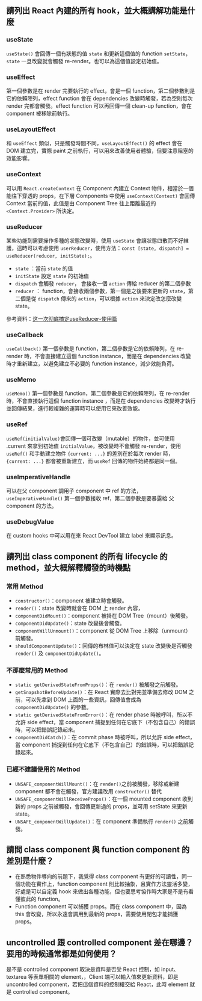 ## 請列出 React 內建的所有 hook，並大概講解功能是什麼

### useState
`useState()` 會回傳一個有狀態的值 `state` 和更新這個值的 function `setState`，`state` 一旦改變就會觸發 re-render。也可以為這個值設定初始值。

### useEffect
第一個參數是在 render 完要執行的 effect，會是一個 function，第二個參數則是它的依賴陣列，effect function 會在 dependencies 改變時觸發，若為空則每次 render 完都會觸發。effect function 可以再回傳一個 clean-up function，會在 component 被移除前執行。

### useLayoutEffect
和 `useEffect` 類似，只是觸發時間不同，`useLayoutEffect()` 的 effect 會在 DOM 建立完，實際 paint 之前執行，可以用來改善使用者體驗，但要注意阻塞的效能影響。

### useContext
可以用 `React.createContext` 在 Component 內建立 Context 物件，相當於一個能往下穿透的 props，在下層 Components 中使用 `useContext(Context)` 會回傳 Context 當前的值，此值是由 Component Tree 往上距離最近的 `<Context.Provider>` 所決定。

### useReducer
某些功能到需要操作多種的狀態改變時，使用 `useState` 會讓狀態四散而不好維護，這時可以考慮使用 `userReducer`，使用方法：`const [state, dispatch] = useReducer(reducer, initState);`。

- `state` ：當前 `state` 的值
- `initState` 設定 `state` 的初始值
- `dispatch` 會觸發 `reducer`， 會接收一個 `action` 傳給 reducer 的第二個參數 
- `reducer` ： function，會接收兩個參數，第一個是之後要來更新的 `state`，第二個是從 `dispatch` 傳來的 `action`，可以根據 `action` 來決定改怎麼改變 state。

參考資料：[这一次彻底搞定useReducer-使用篇](https://juejin.cn/post/6844903869604986888)

### useCallback
`useCallback()` 第一個參數是 function，第二個參數是它的依賴陣列，在 re-render 時，不會直接建立這個 function instance，而是在 dependencies 改變時才重新建立，以避免建立不必要的 function instance，減少效能負荷。

### useMemo
`useMemo()` 第一個參數是 function，第二個參數是它的依賴陣列，在 re-render 時，不會直接執行這個 function instance ，而是在 dependencies 改變時才執行並回傳結果，進行較複雜的運算時可以使用它來改善效能。

### useRef
`useRef(initialValue)`會回傳一個可改變（mutable）的物件，並可使用 .current 來拿到初始值 `initialValue`，被改變時不會觸發 re-render，使用 `useRef()` 和手動建立物件 `{current: ...}` 的差別在於每次 render 時，`{current: ...}` 都會被重新建立，而 `useRef` 回傳的物件始終都是同一個。

### useImperativeHandle
可以在父 component 調用子 component 中 ref 的方法，`useImperativeHandle()` 第一個參數接收 ref，第二個參數是要暴露給 父 component 的方法。

### useDebugValue
在 custom hooks 中可以用在來 React DevTool 建立 label 來顯示訊息。

## 請列出 class component 的所有 lifecycle 的 method，並大概解釋觸發的時機點

### 常用 Method
- `constructor()`：component 被建立時會觸發。
- `render()`：state 改變時就會在 DOM 上 render 內容，
- `componentDidMount()`：component 被掛在 DOM Tree（mount）後觸發。
- `componentDidUpdate()`：state 改變後會觸發。
- `componentWillUnmount()`：component 從 DOM Tree 上移除（unmount）前觸發。
- `shouldComponentUpdate()`：回傳的布林值可以決定在 state 改變後是否觸發 `render()` 及 `componentDidUpdate()`。 

### 不那麼常用的 Method
- `static getDerivedStateFromProps()`：在 `render()` 被觸發之前觸發。
- `getSnapshotBeforeUpdate()`：在 React 實際去比對完並準備去修改 DOM 之前，可以先拿到 DOM 上面的一些資訊，回傳值會成為 `componentDidUpdate()` 的參數。 
- `static getDerivedStateFromError()`：在 render phase 時被呼叫，所以不允許 side effect，當 component 捕捉到任何在它底下（不包含自己）的錯誤時，可以把錯誤記錄起來。
- `componentDidCatch()`：在 commit phase 時被呼叫，所以允許 side effect，當 component 捕捉到任何在它底下（不包含自己）的錯誤時，可以把錯誤記錄起來。

### 已經不建議使用的 Method
- `UNSAFE_componentWillMount()`：在 `render()`之前被觸發，移除或新建 component 都不會在觸發，官方建議改用 `constructor()` 替代 
- `UNSAFE_componentWillReceiveProps()`：在一個 mounted component 收到新的 props 之前被觸發，會回傳更新過的 props，並可用 setState 來更新 state。
- `UNSAFE_componentWillUpdate()`：在 component 準備執行 `render()` 之前觸發。

## 請問 class component 與 function component 的差別是什麼？
- 在熟悉物件導向的前題下，我覺得 class component 有更好的可讀性，同一個功能在實作上，function component 則比較抽象，且實作方法靈活多變，好處是可以自定義 hook 來做出各種功能，但也要思考協作時大家是不是有看懂彼此的 function。
- Function component 可以捕獲 props。而在 class component 中，因為 this 會改變，所以永遠會調用到最新的 props，需要使用閉包才能捕獲 props。


## uncontrolled 跟 controlled component 差在哪邊？要用的時候通常都是如何使用？
是不是 controlled component 取決是資料是否受 React 控制，如 input、textarea 等表單相關的 element，，Client 端可以輸入值來更新資料，即是 uncontrolled component，若把這個資料的控制權交給 React，此時 element 就是 controlled component。